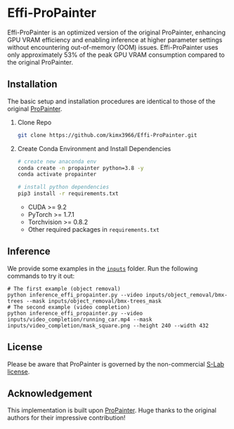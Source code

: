 # Effi-ProPainter
Effi-ProPainter is an optimized version of the original ProPainter, enhancing GPU VRAM efficiency and enabling inference at higher parameter settings without encountering out-of-memory (OOM) issues. Effi-ProPainter uses only approximately 53% of the peak GPU VRAM consumption compared to the original ProPainter.

## Installation
The basic setup and installation procedures are identical to those of the original [ProPainter](https://github.com/sczhou/ProPainter).

1. Clone Repo

   ```bash
   git clone https://github.com/kimx3966/Effi-ProPainter.git
   ```

2. Create Conda Environment and Install Dependencies

   ```bash
   # create new anaconda env
   conda create -n propainter python=3.8 -y
   conda activate propainter

   # install python dependencies
   pip3 install -r requirements.txt
   ```

   - CUDA >= 9.2
   - PyTorch >= 1.7.1
   - Torchvision >= 0.8.2
   - Other required packages in `requirements.txt`


## Inference
We provide some examples in the [`inputs`](./inputs) folder. 
Run the following commands to try it out:
```shell
# The first example (object removal)
python inference_effi_propainter.py --video inputs/object_removal/bmx-trees --mask inputs/object_removal/bmx-trees_mask 
# The second example (video completion)
python inference_effi_propainter.py --video inputs/video_completion/running_car.mp4 --mask inputs/video_completion/mask_square.png --height 240 --width 432
```

## License
Please be aware that ProPainter is governed by the non-commercial [S-Lab license](https://github.com/sczhou/ProPainter/blob/main/LICENSE).

## Acknowledgement
This implementation is built upon [ProPainter](https://github.com/sczhou/ProPainter). Huge thanks to the original authors for their impressive contribution!